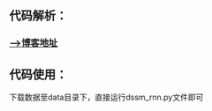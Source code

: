 ## 代码解析：
### [-->博客地址](https://blog.csdn.net/qq_40859560/article/details/106492926)

## 代码使用：
下载数据至data目录下，直接运行dssm_rnn.py文件即可
